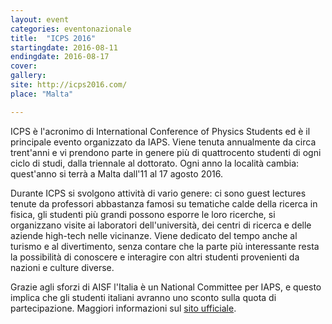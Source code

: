 ```yaml
---
layout: event
categories: eventonazionale
title:  "ICPS 2016"
startingdate: 2016-08-11
endingdate: 2016-08-17
cover: 
gallery: 
site: http://icps2016.com/
place: "Malta"

---
```


ICPS è l'acronimo di International Conference of Physics Students ed è il principale evento organizzato da IAPS. Viene tenuta annualmente da circa trent'anni e vi prendono parte in genere più di quattrocento studenti di ogni ciclo di studi, dalla triennale al dottorato. Ogni anno la località cambia: quest'anno si terrà a Malta dall'11 al 17 agosto 2016.

Durante ICPS si svolgono attività di vario genere: ci sono guest lectures tenute da professori abbastanza famosi su tematiche calde della ricerca in fisica, gli studenti più grandi possono esporre le loro ricerche, si organizzano visite ai laboratori dell'università, dei centri di ricerca e delle aziende high-tech nelle vicinanze. Viene dedicato del tempo anche al turismo e al divertimento, senza contare che la parte più interessante resta la possibilità di conoscere e interagire con altri studenti provenienti da nazioni e culture diverse.

Grazie agli sforzi di AISF l'Italia è un National Committee per IAPS, e questo implica che gli studenti italiani avranno uno sconto sulla quota di partecipazione. Maggiori informazioni sul [sito ufficiale](http://icps2016.com).
